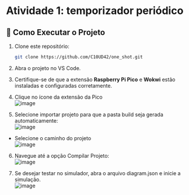 # Atividade 1: temporizador periódico
  ## 🚀 Como Executar o Projeto

1. Clone este repositório:
   ```sh
   git clone https://github.com/C10UD42/one_shot.git
   ```
2. Abra o projeto no VS Code.

3. Certifique-se de que a extensão **Raspberry Pi Pico** e  **Wokwi** estão instaladas e configuradas corretamente.

4. Clique no ícone da extensão da Pico<br>
![image](https://github.com/user-attachments/assets/50e67d09-305d-4850-b8da-fd3910362124)

5. Selecione importar projeto para que a pasta build seja gerada automaticamente:<br>
![image](https://github.com/user-attachments/assets/b9a76eab-a696-4100-92fd-32764b95abe3)

  - Selecione o caminho do projeto<br>
  ![image](https://github.com/user-attachments/assets/31668104-e7e6-43fb-9ae6-4ca4f9168b25)

6. Navegue até a opção Compilar Projeto:<br>
![image](https://github.com/user-attachments/assets/ab20136b-703e-4047-8eba-567b4feddf0a)

7. Se desejar testar no simulador, abra o arquivo diagram.json e inicie a simulação. <br>
![image](https://github.com/user-attachments/assets/c9c3a9ee-48b8-4827-95fa-b484491799d4)
